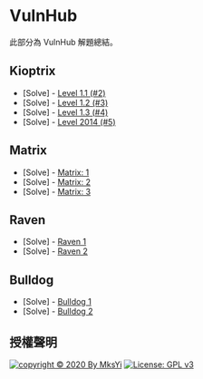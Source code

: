 VulnHub
===

此部分為 VulnHub 解題總結。

## Kioptrix
- [Solve] - [Level 1.1 (#2)](https://mks.tw/3035/)
- [Solve] - [Level 1.2 (#3)](https://mks.tw/3045/)
- [Solve] - [Level 1.3 (#4)](https://mks.tw/3045/)
- [Solve] - [Level 2014 (#5)](https://mks.tw/3069/)

## Matrix
- [Solve] - [Matrix: 1](https://mks.tw/3078/)
- [Solve] - [Matrix: 2](https://mks.tw/3085/)
- [Solve] - [Matrix: 3](https://mks.tw/3119/)

## Raven
- [Solve] - [Raven 1](https://mks.tw/3126/)
- [Solve] - [Raven 2](https://mks.tw/3132/)

## Bulldog
- [Solve] - [Bulldog 1](https://mks.tw/3148/)
- [Solve] - [Bulldog 2](https://mks.tw/3157/)



## 授權聲明
[![copyright © 2020 By MksYi](https://img.shields.io/badge/copyright%20©-%202019%20By%20MksYi-blue.svg)](https://mks.tw/)
[![License: GPL v3](https://img.shields.io/badge/License-GPL%20v3-blue.svg)](https://www.gnu.org/licenses/gpl-3.0)